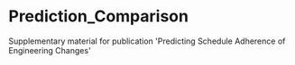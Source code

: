 # Prediction_Comparison
Supplementary material for publication 'Predicting Schedule Adherence of Engineering Changes'
